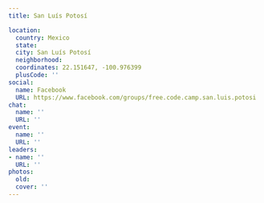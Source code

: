 ```yaml
---
title: San Luís Potosí

location:
  country: Mexico
  state: 
  city: San Luís Potosí
  neighborhood: 
  coordinates: 22.151647, -100.976399
  plusCode: ''
social:
  name: Facebook
  URL: https://www.facebook.com/groups/free.code.camp.san.luis.potosi
chat:
  name: ''
  URL: ''
event:
  name: ''
  URL: ''
leaders:
- name: ''
  URL: ''
photos:
  old: 
  cover: ''
---
```

